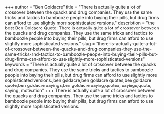 +++
author = "Ben Goldacre"
title = "There is actually quite a lot of crossover between the quacks and drug companies. They use the same tricks and tactics to bamboozle people into buying their pills, but drug firms can afford to use slightly more sophisticated versions."
description = "the best Ben Goldacre Quote: There is actually quite a lot of crossover between the quacks and drug companies. They use the same tricks and tactics to bamboozle people into buying their pills, but drug firms can afford to use slightly more sophisticated versions."
slug = "there-is-actually-quite-a-lot-of-crossover-between-the-quacks-and-drug-companies-they-use-the-same-tricks-and-tactics-to-bamboozle-people-into-buying-their-pills-but-drug-firms-can-afford-to-use-slightly-more-sophisticated-versions"
keywords = "There is actually quite a lot of crossover between the quacks and drug companies. They use the same tricks and tactics to bamboozle people into buying their pills, but drug firms can afford to use slightly more sophisticated versions.,ben goldacre,ben goldacre quotes,ben goldacre quote,ben goldacre sayings,ben goldacre saying,quotes, sayings,quote, saying, motivation"
+++
There is actually quite a lot of crossover between the quacks and drug companies. They use the same tricks and tactics to bamboozle people into buying their pills, but drug firms can afford to use slightly more sophisticated versions.
